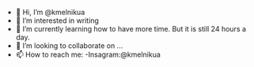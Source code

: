 - 👋 Hi, I’m @kmelnikua
- 👀 I’m interested in writing 
- 🌱 I’m currently learning how to have more time. But it is still 24 hours a day.
- 💞️ I’m looking to collaborate on ...
- 📫 How to reach me:
-Insagram:@kmelnikua


<!---
kmelnikua/kmelnikua is a ✨ special ✨ repository because its `README.md` (this file) appears on your GitHub profile.
You can click the Preview link to take a look at your changes.
--->
